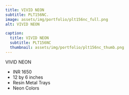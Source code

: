 ```yaml
---
title: VIVID NEON
subtitle: PLT156NC.
image: assets/img/portfolio/plt156nc_full.png
alt: VIVID NEON

caption:
  title: VIVID NEON
  subtitle: PLT156NC
  thumbnail: assets/img/portfolio/plt156nc_thumb.png
---
```

VIVID NEON

- INR 1650
- 12 by 6 inches
- Resin Metal Trays
- Neon Colors